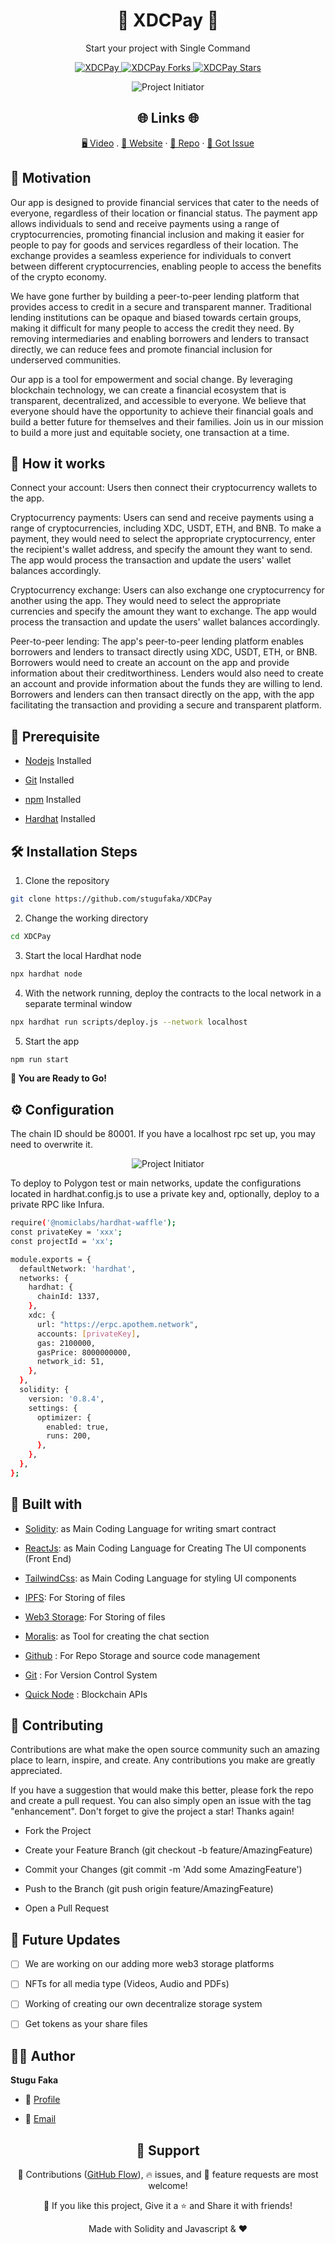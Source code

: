 <h1 align="center">🌟 XDCPay 🌟</h1>
<p align="center">Start your project with Single Command</p>

<p align="center">
<a href="https://github.com/stugufaka/XDCPay/blob/master/LICENSE" title="License">
<img src="https://img.shields.io/github/license/stugufaka/XDCPay" alt="XDCPay"/>
</a>
<a href="https://github.com/stugufaka/XDCPay/fork" title="Forks">
<img src="https://img.shields.io/github/forks/stugufaka/XDCPay" alt="XDCPay Forks"/>
</a>
<a href="https://github.com/stugufaka/XDCPay" title="Stars">
<img src="https://img.shields.io/github/stars/stugufaka/XDCPay" alt="XDCPay Stars"/>
</a>

</a>
</p>

<p align="center" title="Project Initiator"><img src="/land.png" alt="Project Initiator"/></p>

<h2 align="center">🌐 Links 🌐</h2>
<p align="center">
    <a href="https://www.youtube.com/watch?v=8enz6PT-jro" title="">🖥️ Video</a>
    .
    <a href="https://XDCPay.netlify.app/app/dashboard" title="">🔗 Website</a>
    ·
    <a href="https://github.com/stugufaka/XDCPay" title="">📂 Repo</a>
    ·
    <a href="https://github.com/stugufaka/XDCPay" title="🐛Report Bug/🎊Request Feature">🚀 Got Issue</a>
</p>

## 💪 Motivation

Our app is designed to provide financial services that cater to the needs of everyone, regardless of their location or financial status. The payment app allows individuals to send and receive payments using a range of cryptocurrencies, promoting financial inclusion and making it easier for people to pay for goods and services regardless of their location. The exchange provides a seamless experience for individuals to convert between different cryptocurrencies, enabling people to access the benefits of the crypto economy.

We have gone further by building a peer-to-peer lending platform that provides access to credit in a secure and transparent manner. Traditional lending institutions can be opaque and biased towards certain groups, making it difficult for many people to access the credit they need. By removing intermediaries and enabling borrowers and lenders to transact directly, we can reduce fees and promote financial inclusion for underserved communities.

Our app is a tool for empowerment and social change. By leveraging blockchain technology, we can create a financial ecosystem that is transparent, decentralized, and accessible to everyone. We believe that everyone should have the opportunity to achieve their financial goals and build a better future for themselves and their families. Join us in our mission to build a more just and equitable society, one transaction at a time.

## 🚀 How it works

Connect your account: Users then connect their cryptocurrency wallets to the app.

Cryptocurrency payments: Users can send and receive payments using a range of cryptocurrencies, including XDC, USDT, ETH, and BNB. To make a payment, they would need to select the appropriate cryptocurrency, enter the recipient's wallet address, and specify the amount they want to send. The app would process the transaction and update the users' wallet balances accordingly.

Cryptocurrency exchange: Users can also exchange one cryptocurrency for another using the app. They would need to select the appropriate currencies and specify the amount they want to exchange. The app would process the transaction and update the users' wallet balances accordingly.

Peer-to-peer lending: The app's peer-to-peer lending platform enables borrowers and lenders to transact directly using XDC, USDT, ETH, or BNB. Borrowers would need to create an account on the app and provide information about their creditworthiness. Lenders would also need to create an account and provide information about the funds they are willing to lend. Borrowers and lenders can then transact directly on the app, with the app facilitating the transaction and providing a secure and transparent platform.

## 🦋 Prerequisite

- [Nodejs](https://nodejs.org/en// "Node") Installed

- [Git](https://git-scm.com/ "Git OFficial") Installed

- [npm](https://www.npmjs.com/ "npm ") Installed

- [Hardhat](https://hardhat.org/ "Hardhat ") Installed

## 🛠️ Installation Steps

1. Clone the repository

```Bash
git clone https://github.com/stugufaka/XDCPay
```

2. Change the working directory

```Bash
cd XDCPay
```

3. Start the local Hardhat node

```Bash
npx hardhat node
```

4. With the network running, deploy the contracts to the local network in a separate terminal window

```Bash
npx hardhat run scripts/deploy.js --network localhost
```

5. Start the app

```Bash
npm run start
```

**🎇 You are Ready to Go!**

## ⚙️ Configuration

The chain ID should be 80001. If you have a localhost rpc set up, you may need to overwrite it.

<p align="center" title="Project Initiator"><img src="./src/assets/rpc.jpg" alt="Project Initiator"/></p>

To deploy to Polygon test or main networks, update the configurations located in hardhat.config.js to use a private key and, optionally, deploy to a private RPC like Infura.

```Bash
require('@nomiclabs/hardhat-waffle');
const privateKey = 'xxx';
const projectId = 'xx';

module.exports = {
  defaultNetwork: 'hardhat',
  networks: {
    hardhat: {
      chainId: 1337,
    },
    xdc: {
      url: "https://erpc.apothem.network",
      accounts: [privateKey],
      gas: 2100000,
      gasPrice: 8000000000,
      network_id: 51,
    },
  },
  solidity: {
    version: '0.8.4',
    settings: {
      optimizer: {
        enabled: true,
        runs: 200,
      },
    },
  },
};
```

## 👷 Built with

- [Solidity](https://docs.soliditylang.org/en/v0.8.17/ "Solidity"): as Main Coding Language for writing smart contract

- [ReactJs](https://reactjs.org/ "React Js"): as Main Coding Language for Creating The UI components (Front End)

- [TailwindCss](https://tailwindcss.com/ "Tailwind Css"): as Main Coding Language for styling UI components

- [IPFS](https://ipfs.tech/ "IPFS"): For Storing of files

- [Web3 Storage](https://www.google.com/search?q=web3storage "Web3 Storage"): For Storing of files

- [Moralis](https://moralis.io/ "Moralis"): as Tool for creating the chat section

- [Github](https://github.com/ "Github") : For Repo Storage and source code management

- [Git](https://git-scm.com/ "Git") : For Version Control System

- [Quick Node](https://www.quicknode.com "QuickNode") : Blockchain APIs

## 📂 Contributing

Contributions are what make the open source community such an amazing place to learn, inspire, and create. Any contributions you make are greatly appreciated.

If you have a suggestion that would make this better, please fork the repo and create a pull request. You can also simply open an issue with the tag "enhancement". Don't forget to give the project a star! Thanks again!

- Fork the Project

- Create your Feature Branch (git checkout -b feature/AmazingFeature)

- Commit your Changes (git commit -m 'Add some AmazingFeature')

- Push to the Branch (git push origin feature/AmazingFeature)

- Open a Pull Request

## 🎊 Future Updates

- [ ] We are working on our adding more web3 storage platforms

- [ ] NFTs for all media type (Videos, Audio and PDFs)

- [ ] Working of creating our own decentralize storage system

- [ ] Get tokens as your share files

## 🧑🏻 Author

**Stugu Faka**

- 🌌 [Profile](https://github.com/stugufaka "Stugu Faka")

- 🏮 [Email](stugufaka@gmail.com "Hi!")

<h2 align="center">🤝 Support</h2>

<p align="center">🎀 Contributions (<a href="https://guides.github.com/introduction/flow" title="GitHub flow">GitHub Flow</a>), 🔥 issues, and 🥮 feature requests are most welcome!</p>

<p align="center">💙 If you like this project, Give it a ⭐ and Share it with friends!</p>

<p align="center">Made with Solidity and Javascript & ❤️ </p>

